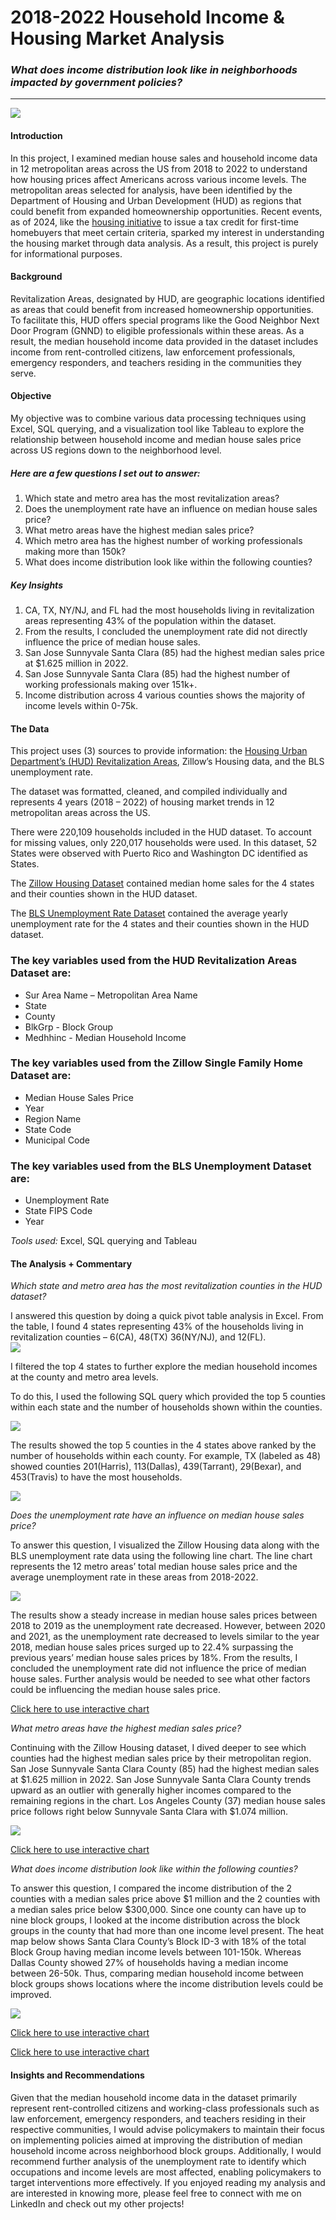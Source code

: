 # 2018-2022 Household Income & Housing Market Analysis

### _What does income distribution look like in neighborhoods impacted by government policies?_
---

<img src="images/HUD Chart Unemployment.png"/>

#### Introduction
In this project, I examined median house sales and household income data in 12 metropolitan areas across the US from 2018 to 2022 to understand how housing prices affect Americans across various income levels. The metropolitan areas selected for analysis, have been identified by the Department of Housing and Urban Development (HUD) as regions that could benefit from expanded homeownership opportunities. Recent events, as of 2024, like the [housing initiative](https://www.hud.gov/press/press_releases_media_advisories/HUD_No_24_047) to issue a tax credit for first-time homebuyers that meet certain criteria, sparked my interest in understanding the housing market through data analysis. As a result, this project is purely for informational purposes.  


#### Background
Revitalization Areas, designated by HUD, are geographic locations identified as areas that could benefit from increased homeownership opportunities. To facilitate this, HUD offers special programs like the Good Neighbor Next Door Program (GNND) to eligible professionals within these areas. As a result, the median household income data provided in the dataset includes income from rent-controlled citizens, law enforcement professionals, emergency responders, and teachers residing in the communities they serve. 

#### Objective
My objective was to combine various data processing techniques using Excel, SQL querying, and a visualization tool like Tableau to explore the relationship between household income and median house sales price across US regions down to the neighborhood level.

##### Here are a few questions I set out to answer:

1. Which state and metro area has the most revitalization areas?
2. Does the unemployment rate have an influence on median house sales price?
3. What metro areas have the highest median sales price?
4. Which metro area has the highest number of working professionals making more than 150k?
5. What does income distribution look like within the following counties?


##### Key Insights

1. CA, TX, NY/NJ, and FL had the most households living in revitalization areas representing 43% of the population within the dataset.
2. From the results, I concluded the unemployment rate did not directly influence the price of median house sales.
3. San Jose Sunnyvale Santa Clara (85) had the highest median sales price at $1.625 million in 2022.
4. San Jose Sunnyvale Santa Clara (85) had the highest number of working professionals making over 151k+. 
5. Income distribution across 4 various counties shows the majority of income levels within 0-75k.

#### The Data

This project uses (3) sources to provide information: the [Housing Urban Department’s (HUD) Revitalization Areas](https://catalog.data.gov/dataset/revitalization-areas), Zillow’s Housing data, and the BLS unemployment rate.

The dataset was formatted, cleaned, and compiled individually and represents 4 years (2018 – 2022) of housing market trends in 12 metropolitan areas across the US.
 
There were 220,109 households included in the HUD dataset. To account for missing values, only 220,017 households were used. In this dataset, 52 States were observed with Puerto Rico and Washington DC identified as States.
 
The [Zillow Housing Dataset](https://www.zillow.com/research/data/) contained median home sales for the 4 states and their counties shown in the HUD dataset. 

The [BLS Unemployment Rate Dataset](https://www.bls.gov/) contained the average yearly unemployment rate for the 4 states and their counties shown in the HUD dataset.

### The key variables used from the HUD Revitalization Areas Dataset are:
* Sur Area Name – Metropolitan Area Name
* State
* County
* BlkGrp - Block Group
* Medhhinc - Median Household Income

### The key variables used from the Zillow Single Family Home Dataset are:
* Median House Sales Price
* Year
* Region Name
* State Code
* Municipal Code

### The key variables used from the BLS Unemployment Dataset are:
* Unemployment Rate
* State FIPS Code
* Year

_Tools used:_
Excel, SQL querying and Tableau

#### The Analysis + Commentary
_Which state and metro area has the most revitalization counties in the HUD dataset?_

I answered this question by doing a quick pivot table analysis in Excel. From the table, I found 4 states representing 43% of the households living in revitalization counties – 6(CA), 48(TX) 36(NY/NJ), and 12(FL).  
<img src="images/HUD Pivot Table 1.png">

I filtered the top 4 states to further explore the median household incomes at the county and metro area levels.

To do this, I used the following SQL query which provided the top 5 counties within each state and the number of households shown within the counties.

<img src="images/HUD SQL Code.png"/>

The results showed the top 5 counties in the 4 states above ranked by the number of households within each county. For example, TX (labeled as 48) showed counties 201(Harris), 113(Dallas), 439(Tarrant), 29(Bexar), and 453(Travis) to have the most households.

<img src="images/HUD SQL Results.png"/>
 
_Does the unemployment rate have an influence on median house sales price?_

To answer this question, I visualized the Zillow Housing data along with the BLS unemployment rate data using the following line chart. The line chart represents the 12 metro areas’ total median house sales price and the average unemployment rate in these areas from 2018-2022.

<img src="images/HUD Chart Unemployment.png"/>

The results show a steady increase in median house sales prices between 2018 to 2019 as the unemployment rate decreased. However, between 2020 and 2021, as the unemployment rate decreased to levels similar to the year 2018, median house sales prices surged up to 22.4% surpassing the previous years’ median house sales prices by 18%. From the results, I concluded the unemployment rate did not influence the price of median house sales. Further analysis would be needed to see what other factors could be influencing the median house sales price.

[Click here to use interactive chart](https://public.tableau.com/shared/KKHRF9WFQ?:display_count=n&:origin=viz_share_link)

_What metro areas have the highest median sales price?_

Continuing with the Zillow Housing dataset, I dived deeper to see which counties had the highest median sales price by their metropolitan region.  San Jose Sunnyvale Santa Clara County (85) had the highest median sales at $1.625 million in 2022. San Jose Sunnyvale Santa Clara County trends upward as an outlier with generally higher incomes compared to the remaining regions in the chart. Los Angeles County (37) median house sales price follows right below Sunnyvale Santa Clara with $1.074 million. 

<img src="images/HUD Counties Chart 1.png"/>

[Click here to use interactive chart](https://public.tableau.com/shared/WSCYR2D4H?:display_count=n&:origin=viz_share_link)

_What does income distribution look like within the following counties?_

To answer this question, I compared the income distribution of the 2 counties with a median sales price above $1 million and the 2 counties with a median sales price below $300,000. Since one county can have up to nine block groups, I looked at the income distribution across the block groups in the county that had more than one income level present. The heat map below shows Santa Clara County’s Block ID-3 with 18% of the total Block Group having median income levels between 101-150k. Whereas Dallas County showed 27% of households having a median income between 26-50k. Thus, comparing median household income between block groups shows locations where the income distribution levels could be improved.

<img src="images/HUD Income Distribution Heat Map.png"/>

[Click here to use interactive chart](https://public.tableau.com/views/2018MedianHouseholdIncomeDistributionbyBlockGroup/4Counties?:language=en-US&:sid=&:display_count=n&:origin=viz_share_link)

[Click here to use interactive chart](https://public.tableau.com/views/MedianHouseholdIncomebyMetroRegion/MedianHouseholdIncome?:language=en-US&:sid=&:display_count=n&:origin=viz_share_link)

#### Insights and Recommendations
Given that the median household income data in the dataset primarily represent rent-controlled citizens and working-class professionals such as law enforcement, emergency responders, and teachers residing in their respective communities, I would advise policymakers to maintain their focus on implementing policies aimed at improving the distribution of median household income across neighborhood block groups. Additionally, I would recommend further analysis of the unemployment rate to identify which occupations and income levels are most affected, enabling policymakers to target interventions more effectively. If you  enjoyed reading my analysis and are interested in knowing more, please feel free to connect with me on LinkedIn and check out my other projects!
